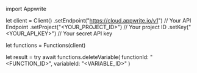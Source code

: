 import Appwrite

let client = Client()
    .setEndpoint("https://cloud.appwrite.io/v1") // Your API Endpoint
    .setProject("&lt;YOUR_PROJECT_ID&gt;") // Your project ID
    .setKey("&lt;YOUR_API_KEY&gt;") // Your secret API key

let functions = Functions(client)

let result = try await functions.deleteVariable(
    functionId: "<FUNCTION_ID>",
    variableId: "<VARIABLE_ID>"
)

